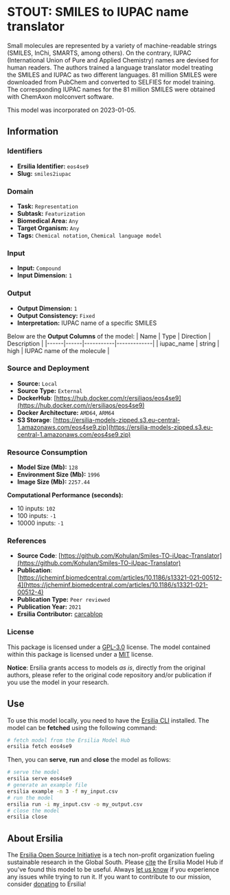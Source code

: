 # STOUT: SMILES to IUPAC name translator

Small molecules are represented by a variety of machine-readable strings (SMILES, InChi, SMARTS, among others). On the contrary, IUPAC (International Union of Pure and Applied Chemistry) names are devised for human readers. The authors trained a language translator model treating the SMILES and IUPAC as two different languages. 81 million SMILES were downloaded from PubChem and converted to SELFIES for model training. The corresponding IUPAC names for the 81 million SMILES were obtained with ChemAxon molconvert software.

This model was incorporated on 2023-01-05.


## Information
### Identifiers
- **Ersilia Identifier:** `eos4se9`
- **Slug:** `smiles2iupac`

### Domain
- **Task:** `Representation`
- **Subtask:** `Featurization`
- **Biomedical Area:** `Any`
- **Target Organism:** `Any`
- **Tags:** `Chemical notation`, `Chemical language model`

### Input
- **Input:** `Compound`
- **Input Dimension:** `1`

### Output
- **Output Dimension:** `1`
- **Output Consistency:** `Fixed`
- **Interpretation:** IUPAC name of a specific SMILES

Below are the **Output Columns** of the model:
| Name | Type | Direction | Description |
|------|------|-----------|-------------|
| iupac_name | string | high | IUPAC name of the molecule |


### Source and Deployment
- **Source:** `Local`
- **Source Type:** `External`
- **DockerHub**: [https://hub.docker.com/r/ersiliaos/eos4se9](https://hub.docker.com/r/ersiliaos/eos4se9)
- **Docker Architecture:** `AMD64`, `ARM64`
- **S3 Storage**: [https://ersilia-models-zipped.s3.eu-central-1.amazonaws.com/eos4se9.zip](https://ersilia-models-zipped.s3.eu-central-1.amazonaws.com/eos4se9.zip)

### Resource Consumption
- **Model Size (Mb):** `128`
- **Environment Size (Mb):** `1996`
- **Image Size (Mb):** `2257.44`

**Computational Performance (seconds):**
- 10 inputs: `102`
- 100 inputs: `-1`
- 10000 inputs: `-1`

### References
- **Source Code**: [https://github.com/Kohulan/Smiles-TO-iUpac-Translator](https://github.com/Kohulan/Smiles-TO-iUpac-Translator)
- **Publication**: [https://jcheminf.biomedcentral.com/articles/10.1186/s13321-021-00512-4](https://jcheminf.biomedcentral.com/articles/10.1186/s13321-021-00512-4)
- **Publication Type:** `Peer reviewed`
- **Publication Year:** `2021`
- **Ersilia Contributor:** [carcablop](https://github.com/carcablop)

### License
This package is licensed under a [GPL-3.0](https://github.com/ersilia-os/ersilia/blob/master/LICENSE) license. The model contained within this package is licensed under a [MIT](LICENSE) license.

**Notice**: Ersilia grants access to models _as is_, directly from the original authors, please refer to the original code repository and/or publication if you use the model in your research.


## Use
To use this model locally, you need to have the [Ersilia CLI](https://github.com/ersilia-os/ersilia) installed.
The model can be **fetched** using the following command:
```bash
# fetch model from the Ersilia Model Hub
ersilia fetch eos4se9
```
Then, you can **serve**, **run** and **close** the model as follows:
```bash
# serve the model
ersilia serve eos4se9
# generate an example file
ersilia example -n 3 -f my_input.csv
# run the model
ersilia run -i my_input.csv -o my_output.csv
# close the model
ersilia close
```

## About Ersilia
The [Ersilia Open Source Initiative](https://ersilia.io) is a tech non-profit organization fueling sustainable research in the Global South.
Please [cite](https://github.com/ersilia-os/ersilia/blob/master/CITATION.cff) the Ersilia Model Hub if you've found this model to be useful. Always [let us know](https://github.com/ersilia-os/ersilia/issues) if you experience any issues while trying to run it.
If you want to contribute to our mission, consider [donating](https://www.ersilia.io/donate) to Ersilia!
